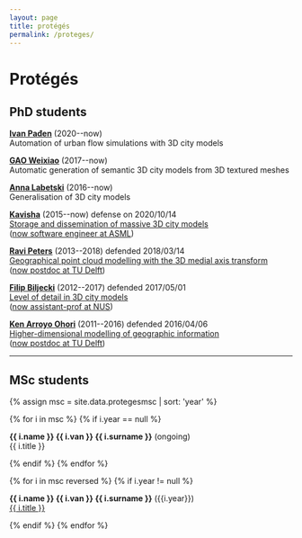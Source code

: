```yaml
---
layout: page
title: protégés
permalink: /proteges/
---
```


# Protégés


## PhD students

[**Ivan Pađen**](https://3d.bk.tudelft.nl/ipaden/) (2020--now)<br>
Automation of urban flow simulations with 3D city models

[**GAO Weixiao**](https://3d.bk.tudelft.nl/weixiao) (2017--now)<br>
Automatic generation of semantic 3D city models from 3D textured meshes

[**Anna Labetski**](https://3d.bk.tudelft.nl/alabetski) (2016--now)<br>
Generalisation of 3D city models

[**Kavisha**](https://3d.bk.tudelft.nl/kavisha) (2015--now)
<span class="label label">defense on 2020/10/14</span><br>
[Storage and dissemination of massive 3D city models](http://www.3d4em.nl/rl2/)<br>
([now software engineer at ASML](https://www.asml.com))

[**Ravi Peters**](http://3d.bk.tudelft.nl/rypeters) (2013--2018)
<span class="label label">defended 2018/03/14</span><br> 
[Geographical point cloud modelling with the 3D medial axis transform](http://dx.doi.org/10.4233/uuid:f3a5f5af-ea54-40ba-8702-e193a087f243)<br>
([now postdoc at TU Delft](https://3d.bk.tudelft.nl/rypeters))

[**Filip Biljecki**](https://filipbiljecki.com/) (2012--2017)
<span class="label label">defended 2017/05/01</span><br> 
[Level of detail in 3D city models](http://doi.org/b463)<br>
([now assistant-prof at NUS](https://filipbiljecki.com/))

[**Ken Arroyo Ohori**](http://3d.bk.tudelft.nl/ken) (2011--2016) 
<span class="label label">defended 2016/04/06</span><br> 
[Higher-dimensional modelling of geographic information](https://3d.bk.tudelft.nl/ken/en/thesis/)<br>
([now postdoc at TU Delft](https://3d.bk.tudelft.nl/ken))

- - -

## MSc students 

{% assign msc = site.data.protegesmsc | sort: 'year' %}

{% for i in msc %}
{% if i.year == null %}

<p><strong>{{ i.name }} {{ i.van }} {{ i.surname }}</strong> (ongoing)<br>{{ i.title }}</p>

{% endif %}
{% endfor %}

{% for i in msc reversed %}
{% if i.year != null %}

<p><strong>{{ i.name }} {{ i.van }} {{ i.surname }}</strong> ({{i.year}})<br><a href="{{ i.url }}">{{ i.title }}</a></p>

{% endif %}
{% endfor %}




  
